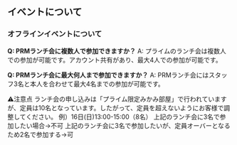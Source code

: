 ## イベントについて
### オフラインイベントについて

**Q: PRMランチ会に複数人で参加できますか？**
A: プライムのランチ会は複数人での参加が可能です。アカウント共有があり、最大4人での参加が可能です。

**Q: PRMランチ会に最大何人まで参加できますか？**
A: PRMランチ会にはスタッフ3名と本人を合わせて最大4名までの参加が可能です。

⚠️注意点
ランチ会の申し込みは「プライム限定みかみ部屋」で行われていますが、定員は10名となっています。したがって、定員を超えないようにお客様で調整してください。
例）16日(日)13:00-15:00（8名）
上記のランチ会に3名で参加したい場合→不可
上記のランチ会に3名で参加したいが、定員オーバーとなるため2名で参加する→可
